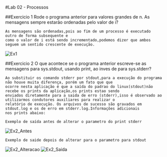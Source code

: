 #Lab 02 - Processos

##Exercicio 1
Rode o programa anterior para valores grandes de n. As mensagens sempre estarão ordenadas pelo valor de i?

	As mensagens são ordenadas,pois ao fim de um processo é executado outro de forma subsequente e
	como o valor de i está sendo incrementado,podemos dizer que ambos seguem um sentido crescente de execução.		

![Ex1](https://github.com/Jonatas-G-Oliveira/SistemasOP_/assets/130922069/bb4f0a59-f7af-4524-a4c2-a0f9aa75c0d0)

##Exercicio 2
O que acontece se o programa anterior escreve-se as mensagens para sys.stdout, usando print, ao inves de para sys.stderr?

	Ao substituir os comando stderr por stdout,para a execução do programa não houve muita diferença, porém um fato que que 
 	ocorre nesta aplicação é que a saída do padrao do linux(stdout)não recebe os prints da aplicação,os prints estao sendo
 	enviados diretamente para a saida de erro (stderr),isso é observado ao utilizarmos condutores auxiliares para realizar o
  	relatório de execução. Os arquivos de sucesso são gravados em stdout.log e os de erro em stderr.log.Informações adicionais
   	nos prints abaixo:

	Exemplo de saída antes de alterar o parametro do print stderr
![Ex2_Antes](https://github.com/Jonatas-G-Oliveira/SistemasOP_/assets/130922069/820d1b76-4a9b-47bc-b83c-907748d7b899)

	Exemplo de saide depois de alterar para o parametro para stdout

![Ex2_Alteracao](https://github.com/Jonatas-G-Oliveira/SistemasOP_/assets/130922069/ca3287ab-ca7e-4f1d-bbc9-b949c2dc6760)
![Ex2_Saida](https://github.com/Jonatas-G-Oliveira/SistemasOP_/assets/130922069/7ad7338d-d3f6-4f03-a10f-f5456ff8d9b4)
